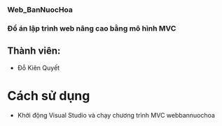 ### Web_BanNuocHoa

### Đồ án lập trình web nâng cao bằng mô hình MVC
## Thành viên:
- Đỗ Kiên Quyết


# Cách sử dụng
- Khởi động Visual Studio và chạy chương trình MVC webbannuochoa 
